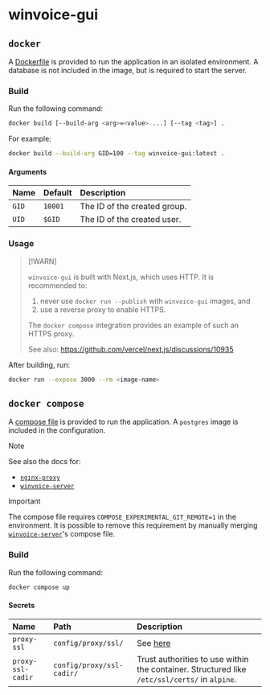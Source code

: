 # winvoice-gui

## `docker`

A [Dockerfile](./Dockerfile) is provided to run the application in an isolated environment. A database is not included in the image, but is required to start the server.

### Build

Run the following command:

```sh
docker build [--build-arg <arg>=<value> ...] [--tag <tag>] .
```

For example:

```sh
docker build --build-arg GID=100 --tag winvoice-gui:latest .
```

#### Arguments

| Name  | Default | Description                  |
| :--   | :--     | :--                          |
| `GID` | `10001` | The ID of the created group. |
| `UID` | `$GID`  | The ID of the created user.  |

### Usage

> [!WARN]
>
> `winvoice-gui` is built with Next.js, which uses HTTP. It is recommended to:
>
> 1. never use `docker run --publish` with `winvoice-gui` images, and
> 2. use a reverse proxy to enable HTTPS.
>
> The `docker compose` integration provides an example of such an HTTPS proxy.
>
> See also: https://github.com/vercel/next.js/discussions/10935

After building, run:

```sh
docker run --expose 3000 --rm <image-name>
```

## `docker compose`

A [compose file](./compose.yaml) is provided to run the application. A `postgres` image is included in the configuration.

> [!NOTE]
>
> See also the docs for:
>
> * [`nginx-proxy`]
> * [`winvoice-server`]

> [!IMPORTANT]
>
> The compose file requires `COMPOSE_EXPERIMENTAL_GIT_REMOTE=1` in the environment. It is possible to remove this requirement by manually merging [`winvoice-server`]'s compose file.

### Build

Run the following command:

```sh
docker compose up
```

[`winvoice-server`]: https://github.com/Iron-E/winvoice-server/blob/master/README.Docker.md
[`nginx-proxy`]: https://github.com/nginx-proxy/nginx-proxy/blob/main/docs/README.md

#### Secrets

| Name              | Path                      | Description                                                                                   |
| :-                | :-                        | :-                                                                                            |
| `proxy-ssl`       | `config/proxy/ssl/`       | See [here](https://github.com/nginx-proxy/nginx-proxy/tree/main/docs#ssl-support)             |
| `proxy-ssl-cadir` | `config/proxy/ssl-cadir/` | Trust authorities to use within the container. Structured like `/etc/ssl/certs/` in `alpine`. |
